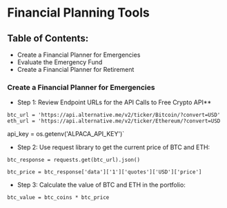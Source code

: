 # Financial Planning Tools

## Table of Contents:

* Create a Financial Planner for Emergencies
* Evaluate the Emergency Fund
* Create a Financial Planner for Retirement

### Create a Financial Planner for Emergencies


* Step 1: Review Endpoint URLs for the API Calls to Free Crypto API**

`btc_url = 'https://api.alternative.me/v2/ticker/Bitcoin/?convert=USD'
eth_url = 'https://api.alternative.me/v2/ticker/Ethereum/?convert=USD`

api_key = os.getenv('ALPACA_API_KEY')`


* Step 2: Use request library to get the current price of BTC and ETH:

`btc_response = requests.get(btc_url).json()`

`btc_price = btc_response['data']['1']['quotes']['USD']['price']`

* Step 3: Calculate the value of BTC and ETH in the portfolio:

`btc_value = btc_coins * btc_price`

